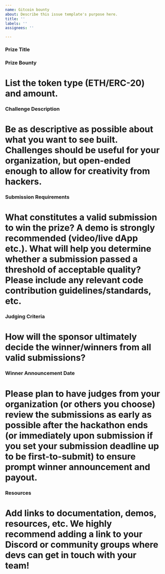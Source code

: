 ```yaml
---
name: Gitcoin bounty
about: Describe this issue template's purpose here.
title: ''
labels: ''
assignees: ''

---
```


### Prize Title

### Prize Bounty
# List the token type (ETH/ERC-20) and amount.

### Challenge Description
# Be as descriptive as possible about what you want to see built. Challenges should be useful for your organization, but open-ended enough to allow for creativity from hackers.

### Submission Requirements
# What constitutes a valid submission to win the prize? A demo is strongly recommended (video/live dApp etc.). What will help you determine whether a submission passed a threshold of acceptable quality? Please include any relevant code contribution guidelines/standards, etc.

### Judging Criteria
# How will the sponsor ultimately decide the winner/winners from all valid submissions?

### Winner Announcement Date
# Please plan to have judges from your organization (or others you choose) review the submissions as early as possible after the hackathon ends (or immediately upon submission if you set your submission deadline up to be first-to-submit) to ensure prompt winner announcement and payout.

### Resources
# Add links to documentation, demos, resources, etc. We highly recommend adding a link to your Discord or community groups where devs can get in touch with your team!
